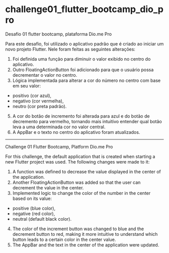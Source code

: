 # challenge01_flutter_bootcamp_dio_pro
Desafio 01 flutter bootcamp, plataforma Dio.me Pro

Para este desafio, foi utilizado o aplicativo padrão que é criado ao iniciar um novo projeto Flutter. 
Nele foram feitas as seguintes alterações:

1. Foi definida uma função para diminuir o valor exibido no centro do aplicativo.
2. Outro FloatingActionButton foi adicionado para que o usuário possa decrementar o valor no centro.
3. Lógica implementada para alterar a cor do número no centro com base em seu valor:
* positivo (cor azul), 
* negativo (cor vermelha),
* neutro (cor preta padrão).
5. A cor do botão de incremento foi alterada para azul e do botão de decremento para vermelho, tornando mais intuitivo entender qual botão leva a uma determinada cor no valor central.
6. A AppBar e o texto no centro do aplicativo foram atualizados.

------

Challenge 01 Flutter Bootcamp, Platform Dio.me Pro

For this challenge, the default application that is created when starting a new Flutter project was used. 
The following changes were made to it:

1. A function was defined to decrease the value displayed in the center of the application.
2. Another FloatingActionButton was added so that the user can decrement the value in the center.
3. Implemented logic to change the color of the number in the center based on its value:
* positive (blue color),
* negative (red color),
* neutral (default black color).
4. The color of the increment button was changed to blue and the decrement button to red, making it more intuitive to understand which button leads to a certain color in the center value.
5. The AppBar and the text in the center of the application were updated.
